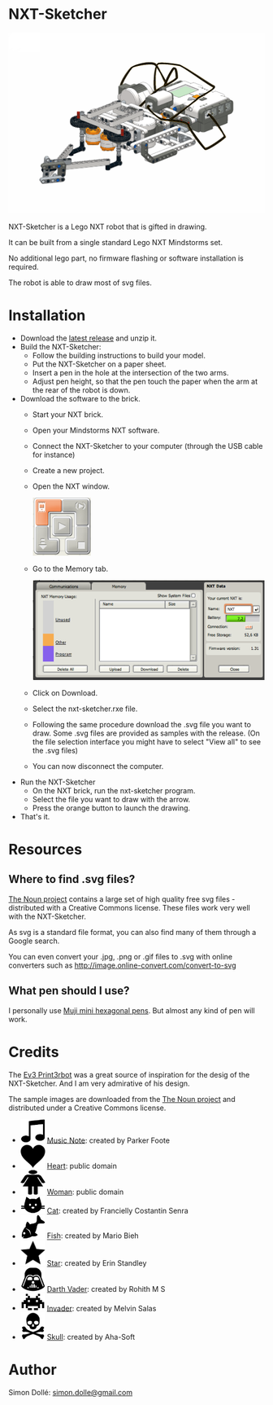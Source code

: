 # NXT-Sketcher

![NXT-Sketcher 3D view](building_instructions_files/cover.png?raw=true)

NXT-Sketcher is a Lego NXT robot that is gifted in drawing.

It can be built from a single standard Lego NXT Mindstorms set.

No additional lego part, no firmware flashing or software installation is required.

The robot is able to draw most of svg files.

# Installation

- Download the [latest release](https://github.com/simondolle/nxt-sketcher/releases/download/v0.4/nxt-sketcher.zip) and unzip it.
- Build the NXT-Sketcher:
  - Follow the building instructions to build your model.
  - Put the NXT-Sketcher on a paper sheet.
  - Insert a pen in the hole at the intersection of the two arms.
  - Adjust pen height, so that the pen touch the paper when the arm at the rear of the robot is down.
- Download the software to the brick.
  - Start your NXT brick.
  - Open your Mindstorms NXT software.
  - Connect the NXT-Sketcher to your computer (through the USB cable for instance)
  - Create a new project.
  - Open the NXT window.

    ![NXT-window](images/NXT-window.png?raw=true)

  - Go to the Memory tab.

    ![NXT-window](images/Memory-tab.png?raw=true)

  - Click on Download.
  - Select the nxt-sketcher.rxe file.
  - Following the same procedure download the .svg file you want to draw.
    Some .svg files are provided as samples with the release.
    (On the file selection interface you might have to select "View all" to see the .svg files)
  - You can now disconnect the computer.
- Run the NXT-Sketcher
  - On the NXT brick, run the nxt-sketcher program.
  - Select the file you want to draw with the arrow.
  - Press the orange button to launch the drawing.
- That's it.

# Resources

## Where to find .svg files?

[The Noun project](https://thenounproject.com/) contains a large set of high quality free svg files - distributed with a Creative Commons license.
These files work very well with the NXT-Sketcher.

As svg is a standard file format, you can also find many of them through a Google search.

You can even convert your .jpg, .png or .gif files to .svg with online converters such as http://image.online-convert.com/convert-to-svg

## What pen should I use?

I personally use [Muji mini hexagonal pens](http://www.muji.eu/pages/online.asp?Sec=13&Sub=53&PID=6554).
But almost any kind of pen will work.

# Credits

The [Ev3 Print3rbot](http://www.ev3dev.org/projects/2015/05/06/EV3-Print3rbot/) was a great source of inspiration for the desig of the NXT-Sketcher.
And I am very admirative of his design.

The sample images are downloaded from the [The Noun project](https://thenounproject.com/) and distributed under a Creative Commons license.
- <img src="images/music_note.png" width="48"> [Music Note](https://thenounproject.com/term/music-note/55429/): created by Parker Foote
- <img src="images/heart.png" width="48">  [Heart](https://thenounproject.com/term/heart/219/): public domain
- <img src="images/woman.png" width="48" height="48">  [Woman](https://thenounproject.com/term/woman/5/): public domain
- <img src="images/cat.png" width="48">  [Cat](https://thenounproject.com/term/cat/70130/): created by Francielly Costantin Senra
- <img src="images/fish.png" width="48">  [Fish](https://thenounproject.com/term/fish/153358/): created by Mario Bieh
- <img src="images/star.png" width="48">  [Star](https://thenounproject.com/term/star/17639/): created by Erin Standley
- <img src="images/darth_vader.png" width="48">  [Darth Vader](https://thenounproject.com/term/darth-vader/65913/): created by Rohith M S
- <img src="images/invader.png" width="48">  [Invader](https://thenounproject.com/term/space-invader/87949/): created by Melvin Salas
- <img src="images/skull.png" width="48">  [Skull](https://thenounproject.com/term/death/195701/): created by Aha-Soft


# Author

Simon Dollé: <simon.dolle@gmail.com>
